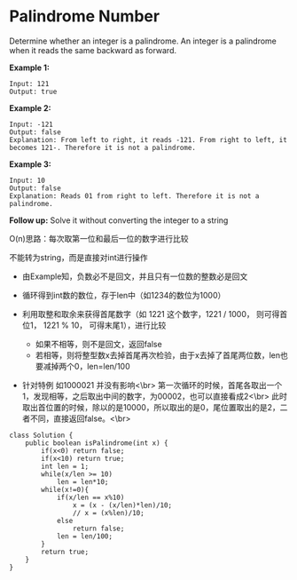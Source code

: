 # Palindrome Number

Determine whether an integer is a palindrome. An integer is a palindrome when it reads the same backward as forward.

**Example 1:**
```
Input: 121
Output: true
```
**Example 2:**
```
Input: -121
Output: false
Explanation: From left to right, it reads -121. From right to left, it becomes 121-. Therefore it is not a palindrome.
```
**Example 3:**
```
Input: 10
Output: false
Explanation: Reads 01 from right to left. Therefore it is not a palindrome.
```
**Follow up:**
Solve it without converting the integer to a string

O(n)思路：每次取第一位和最后一位的数字进行比较

不能转为string，而是直接对int进行操作
* 由Example知，负数必不是回文，并且只有一位数的整数必是回文
* 循环得到int数的数位，存于len中（如1234的数位为1000）
* 利用取整和取余来获得首尾数字（如 1221 这个数字，1221 / 1000， 则可得首位1， 1221 % 10， 可得末尾1），进行比较
  * 如果不相等，则不是回文，返回false
  * 若相等，则将整型数x去掉首尾再次检验，由于x去掉了首尾两位数，len也要减掉两个0，len=len/100

* 针对特例 如1000021 并没有影响<\br>
  第一次循环的时候，首尾各取出一个1，发现相等，之后取出中间的数字，为00002，也可以直接看成2<\br>
  此时取出首位置的时候，除以的是10000，所以取出的是0，尾位置取出的是2，二者不同，直接返回false。<\br>


```
class Solution {
    public boolean isPalindrome(int x) {
        if(x<0) return false;
        if(x<10) return true;
        int len = 1;
        while(x/len >= 10)
            len = len*10;
        while(x!=0){
            if(x/len == x%10)
                x = (x - (x/len)*len)/10;
                // x = (x%len)/10;
            else
                return false;
            len = len/100;                       
        }
        return true;
    }
}
```
